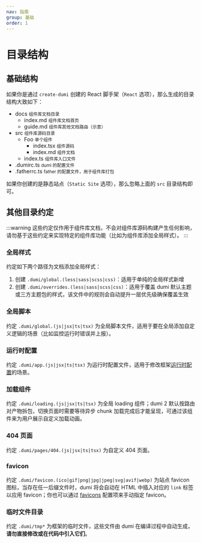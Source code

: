 ```yaml
---
nav: 指南
group: 基础
order: 1
---
```


# 目录结构

## 基础结构

如果你是通过 `create-dumi` 创建的 React 脚手架（`React` 选项），那么生成的目录结构大致如下：

<Tree>
  <ul>
    <li>
      docs
      <small>组件库文档目录</small>
      <ul>
        <li>
          index.md
          <small>组件库文档首页</small>
        </li>
        <li>
          guide.md
          <small>组件库其他文档路由（示意）</small>
        </li>
      </ul>
    </li>
    <li>
      src
      <small>组件库源码目录</small>
      <ul>
        <li>
          Foo
          <small>单个组件</small>
          <ul>
            <li>
              index.tsx
              <small>组件源码</small>
            </li>
            <li>
              index.md
              <small>组件文档</small>
            </li>
          </ul>
        </li>
        <li>
          index.ts
          <small>组件库入口文件</small>
        </li>
      </ul>
    </li>
    <li>
      .dumirc.ts
      <small>dumi 的配置文件</small>
    </li>
    <li>
      .fatherrc.ts
      <small>father 的配置文件，用于组件库打包</small>
    </li>
  </ul>
</Tree>

如果你创建的是静态站点（`Static Site` 选项），那么忽略上面的 `src` 目录结构即可。

## 其他目录约定

:::warning
这些约定仅作用于组件库文档，不会对组件库源码构建产生任何影响，请勿基于这些约定来实现特定的组件库功能（比如为组件库添加全局样式）。
:::

### 全局样式

约定如下两个路径为文档添加全局样式：

1. 创建 `.dumi/global.(less|sass|scss|css)`：适用于单纯的全局样式新增
2. 创建 `.dumi/overrides.(less|sass|scss|css)`：适用于覆盖 dumi 默认主题或三方主题包的样式，该文件中的规则会自动提升一层优先级确保覆盖生效

### 全局脚本

约定 `.dumi/global.(js|jsx|ts|tsx)` 为全局脚本文件，适用于要在全局添加自定义逻辑的场景（比如监控运行时错误并上报）。

### 运行时配置

约定 `.dumi/app.(js|jsx|ts|tsx)` 为运行时配置文件，适用于修改框架[运行时配置](../config/runtime.md)的场景。

### 加载组件

约定 `.dumi/loading.(js|jsx|ts|tsx)` 为全局 loading 组件；dumi 2 默认按路由对产物拆包，切换页面时需要等待异步 chunk 加载完成后才能呈现，可通过该组件来为用户展示自定义加载动画。

### 404 页面

约定 `.dumi/pages/404.(js|jsx|ts|tsx)` 为自定义 404 页面。

### favicon

约定 `.dumi/favicon.(ico|gif|png|jpg|jpeg|svg|avif|webp)` 为站点 favicon 图标，当存在任一后缀文件时，dumi 将会自动在 HTML 中插入对应的 `link` 标签以应用 favicon；你也可以通过 [favicons](../config/index.md#favicons) 配置项来手动指定 favicon。

### 临时文件目录

约定 `.dumi/tmp*` 为框架的临时文件，这些文件由 dumi 在编译过程中自动生成，**请勿直接修改或在代码中引入它们**。
